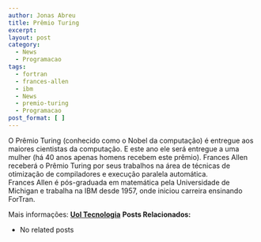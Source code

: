 ```yaml
---
author: Jonas Abreu
title: Prêmio Turing
excerpt:
layout: post
category:
  - News
  - Programacao
tags:
  - fortran
  - frances-allen
  - ibm
  - News
  - premio-turing
  - Programacao
post_format: [ ]
---
```

O Prêmio Turing (conhecido como o Nobel da computação) é entregue aos maiores cientistas da computação. E este ano ele será entregue a uma mulher (há 40 anos apenas homens recebem este prêmio). Frances Allen receberá o Prêmio Turing por seus trabalhos na área de técnicas de otimização de compiladores e execução paralela automática.  
Frances Allen é pós-graduada em matemática pela Universidade de Michigan e trabalha na IBM desde 1957, onde iniciou carreira ensinando ForTran.

Mais informações: **[Uol Tecnologia][1]** 
**Posts Relacionados:** 
*   No related posts












 [1]: http://info.abril.uol.com.br/aberto/infonews/022007/21022007-15.shl





